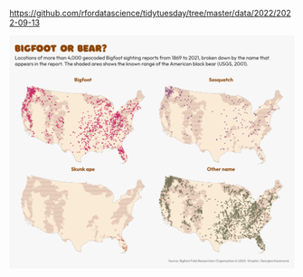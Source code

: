 https://github.com/rfordatascience/tidytuesday/tree/master/data/2022/2022-09-13

![](plots/bigfoot.png)
